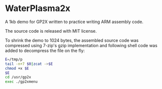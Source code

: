 # WaterPlasma2x

A 1kb demo for GP2X written to practice writing ARM assembly code.

The source code is released with MIT license.

To shrink the demo to 1024 bytes, the assembled source code was compressed using 7-zip's gzip implementation and following shell code was added to decompress the file on the fly:

```sh
E=/tmp/p
tail -n+7 $0|zcat ->$E
chmod +x $E
$E
cd /usr/gp2x
exec ./gp2xmenu
